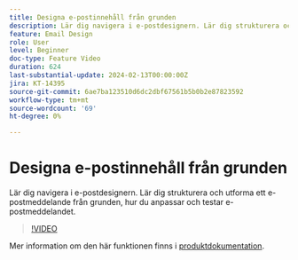 ```yaml
---
title: Designa e-postinnehåll från grunden
description: Lär dig navigera i e-postdesignern. Lär dig strukturera och utforma ett e-postmeddelande från grunden, hur du anpassar och testar e-postmeddelandet.
feature: Email Design
role: User
level: Beginner
doc-type: Feature Video
duration: 624
last-substantial-update: 2024-02-13T00:00:00Z
jira: KT-14395
source-git-commit: 6ae7ba123510d6dc2dbf67561b5b0b2e87823592
workflow-type: tm+mt
source-wordcount: '69'
ht-degree: 0%

---
```



# Designa e-postinnehåll från grunden

Lär dig navigera i e-postdesignern. Lär dig strukturera och utforma ett e-postmeddelande från grunden, hur du anpassar och testar e-postmeddelandet.

>[!VIDEO](https://video.tv.adobe.com/v/3425867/?learn=on)

Mer information om den här funktionen finns i [produktdokumentation](https://experienceleague.adobe.com/docs/campaign-web/v8/msg/email/create-email.html?lang=en).


